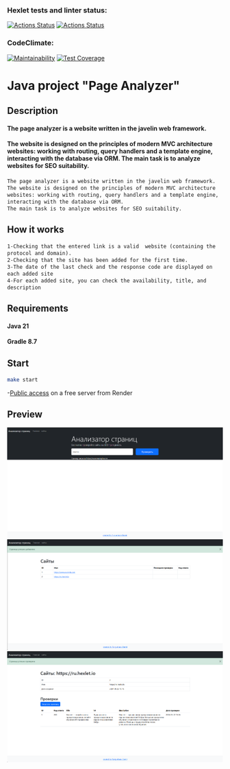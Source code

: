 ### Hexlet tests and linter status:
[![Actions Status](https://github.com/damirz95/java-project-72/actions/workflows/hexlet-check.yml/badge.svg)](https://github.com/damirz95/java-project-72/actions)
[![Actions Status](https://github.com/damirz95/java-project-72/actions/workflows/build.yml/badge.svg)](https://github.com/damirz95/java-project-72/actions)
### CodeClimate:
[![Maintainability](https://api.codeclimate.com/v1/badges/80ea87602bf89812ac20/maintainability)](https://codeclimate.com/github/damirz95/java-project-72/maintainability)
[![Test Coverage](https://api.codeclimate.com/v1/badges/80ea87602bf89812ac20/test_coverage)](https://codeclimate.com/github/damirz95/java-project-72/test_coverage)
# Java project "Page Analyzer"
## Description
#### The page analyzer is a website written in the javelin web framework.
#### The website is designed on the principles of modern MVC architecture websites: working with routing, query handlers and a template engine, interacting with the database via ORM. The main task is to analyze websites for SEO suitability.
```text
The page analyzer is a website written in the javelin web framework.
The website is designed on the principles of modern MVC architecture websites: working with routing, query handlers and a template engine, interacting with the database via ORM. 
The main task is to analyze websites for SEO suitability.
```
## How it works
```text
1-Checking that the entered link is a valid  website (containing the protocol and domain).
2-Checking that the site has been added for the first time.
3-The date of the last check and the response code are displayed on each added site
4-For each added site, you can check the availability, title, and description
```
## Requirements
#### Java 21
#### Gradle 8.7
## Start
```bash
make start
```
-[Public access](https://java-analyzer.onrender.com/) on a free server from Render
## Preview
![main page](/preview/analyzerMain.png "main page")
![urls page](/preview/analyzerUrls.png "urls page")
![url page](/preview/analyzerUrl.png "url page")